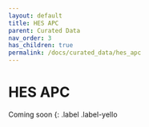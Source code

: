 ```yaml
---
layout: default
title: HES APC
parent: Curated Data
nav_order: 3
has_children: true
permalink: /docs/curated_data/hes_apc
---
```


# HES APC
Coming soon
{: .label .label-yello
